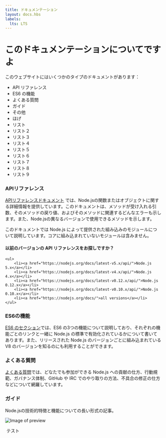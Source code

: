 ```yaml
---
title: ドキュメンテーション
layout: docs.hbs
labels:
  lts: LTS
---
```


# このドキュメンテーションについてですよ

このウェブサイトにはいくつかのタイプのドキュメントがあります：

- API リファレンス
- ES6 の機能
- よくある質問
- ガイド
- その他
- ほげ
- リスト
- リスト２
- リスト３
- リスト４
- リスト５
- リスト６
- リスト７
- リスト８
- リスト９

### APIリファレンス

[APIリファレンスドキュメント](/api/) では、Node.jsの関数またはオブジェクトに関する詳細情報を提供しています。このドキュメントは、メソッドが受け入れる引数、そのメソッドの戻り値、およびそのメソッドに関連するどんなエラーも示します。また、Node.jsの異なるバージョンで使用できるメソッドを示します。

このドキュメントでは Node.js によって提供された組み込みのモジュールについて説明しています。コアに組み込まれていないモジュールは含みません。


<div class="highlight-box">
    <h4>以前のバージョンの API リファレンスをお探しですか？</h4>

    <ul>
        <li><a href="https://nodejs.org/docs/latest-v5.x/api/">Node.js 5.x</a></li>
        <li><a href="https://nodejs.org/docs/latest-v4.x/api/">Node.js 4.x</a></li>
        <li><a href="https://nodejs.org/docs/latest-v0.12.x/api/">Node.js 0.12.x</a></li>
        <li><a href="https://nodejs.org/docs/latest-v0.10.x/api/">Node.js 0.10.x</a></li>
        <li><a href="https://nodejs.org/docs/">all versions</a></li>
    </ul>
</div>


### ES6の機能

[ES6 のセクション](/en/docs/es6/)では、ES6 の3つの機能について説明しており、それぞれの機能ごとのリンクと一緒に Node.js の標準で有効化されているかについて書いてあります。また、リリースされた Node.js のバージョンごとに組み込まれている V8 のバージョンを知るのにも利用することができます。

### よくある質問

[よくある質問](/en/docs/faq/)では、どなたでも参加ができる Node.js への貢献の仕方、行動規範、ガバナンス体制、GitHub や IRC でのやり取りの方法、不具合の修正の仕方などについて網羅しています。

### ガイド

Node.jsの技術的特徴と機能についての長い形式の記事。

![Image of preview](../en/preview.png)

 テスト

